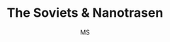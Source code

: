 ---
media: "images/rounds/round_4_1/soviets_and_nanotrasen.png"
media_type: image
title: The Soviets & Nanotrasen
author: [MS]
desc: A Nanotrasen expedition team runs into the Soviet expeditionary force after they make planetfall.
---
